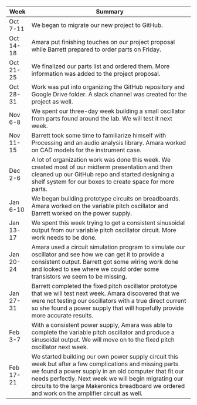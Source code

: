 | Week      | Summary                              |
| ------------- | ------------------------------------ |
| Oct <br/> 7-11  | We began to migrate our new project to GitHub. |
| Oct <br/> 14-18 | Amara put finishing touches on our project proposal while Barrett prepared to order parts on Friday. |
| Oct <br/> 21-25 | We finalized our parts list and ordered them. More information was added to the project proposal. |
| Oct <br/> 28-31 | Work was put into organizing the GitHub repository and Google Drive folder. A slack channel was created for the project as well. |
| Nov <br/> 6-8 | We spent our three-day week building a small oscillator from parts found around the lab. We will test it next week. |
| Nov <br/> 11-15 | Barrett took some time to familiarize himself with Processing and an audio analysis library. Amara worked on CAD models for the instrument case. |
| Dec <br/> 2-6 | A lot of organization work was done this week. We created most of our midterm presentation and then cleaned up our GitHub repo and started designing a shelf system for our boxes to create space for more parts. |
| Jan <br/> 6-10 | We began building prototype circuits on breadboards. Amara worked on the variable pitch oscillator and Barrett worked on the power supply. |
| Jan <br/> 13-17 | We spent this week trying to get a consistent sinusoidal output from our variable pitch oscillator circuit. More work needs to be done. |
| Jan <br/> 20-24 | Amara used a circuit simulation program to simulate our oscillator and see how we can get it to provide a consistent output. Barrett got some wiring work done and looked to see where we could order some transistors we seem to be missing. |
| Jan <br/> 27-31 | Barrett completed the fixed pitch oscillator prototype that we will test next week. Amara discovered that we were not testing our oscillators with a true direct current so she found a power supply that will hopefully provide more accurate results. |
| Feb <br/> 3-7 | With a consistent power supply, Amara was able to complete the variable pitch oscillator and produce a sinusoidal output. We will move on to the fixed pitch oscillator next week. |
| Feb <br/> 17-21 | We started building our own power supply circuit this week but after a few complications and missing parts we found a power supply in an old computer that fit our needs perfectly. Next week we will begin migrating our circuits to the large Makeronics breadboard we ordered and work on the amplifier circuit as well. |
